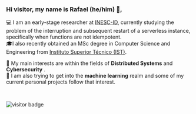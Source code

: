 ### Hi visitor, my name is Rafael (he/him) 👋,

💻 I am an early-stage researcher at <a href="https://www.inesc-id.pt/" target="_blank">INESC-ID</a>, currently studying the problem of the interruption and subsequent restart of a serverless instance, specifically when functions are not idempotent. <br>
🎓I also recently obtained an MSc degree in Computer Science and Engineering from <a href="https://tecnico.ulisboa.pt/" target="_blank">Instituto Superior Técnico (IST)</a>.

🧐 My main interests are within the fields of **Distributed Systems** and **Cybersecurity** . <br>
🤖 I am also trying to get into the **machine learning** realm and some of my current personal projects follow that interest.

<br>
<p  align="left">
<img src="https://visitor-badge.laobi.icu/badge?page_id=rafael-c-alexandre" alt="visitor badge"/>       
</p>

<!--
Here are some ideas to get you started:

- 🔭 I’m currently working on ...
- 🌱 I’m currently learning ...
- 👯 I’m looking to collaborate on ...
- 🤔 I’m looking for help with ...
- 💬 Ask me about ...
- 📫 How to reach me: ...
- 😄 Pronouns: ...
- ⚡ Fun fact: ...
-->


